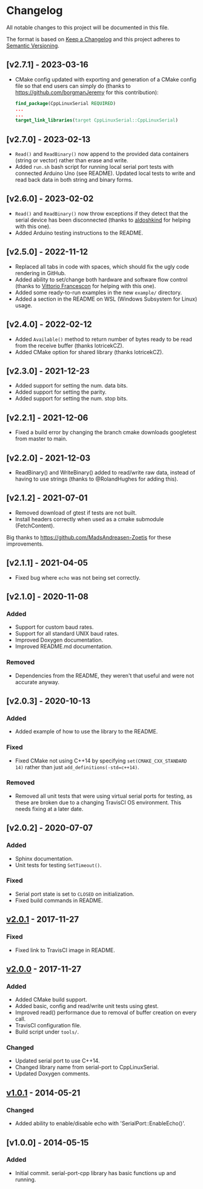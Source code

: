 # Changelog

All notable changes to this project will be documented in this file.

The format is based on [Keep a Changelog](http://keepachangelog.com/en/1.0.0/)
and this project adheres to [Semantic Versioning](http://semver.org/spec/v2.0.0.html).

## [v2.7.1] - 2023-03-16

- CMake config updated with exporting and generation of a CMake config file so that end users can simply do (thanks to https://github.com/borgmanJeremy for this contribution):

    ```cmake
    find_package(CppLinuxSerial REQUIRED)
    ...
    ...
    target_link_libraries(target CppLinuxSerial::CppLinuxSerial)
    ```

## [v2.7.0] - 2023-02-13

- `Read()` and `ReadBinary()` now append to the provided data containers (string or vector) rather than erase and write.
- Added `run.sh` bash script for running local serial port tests with connected Arduino Uno (see README). Updated local tests to write and read back data in both string and binary forms.

## [v2.6.0] - 2023-02-02

- `Read()` and `ReadBinary()` now throw exceptions if they detect that the serial device has been disconnected (thanks to [aldoshkind](https://github.com/aldoshkind) for helping with this one).
- Added Arduino testing instructions to the README.

## [v2.5.0] - 2022-11-12

- Replaced all tabs in code with spaces, which should fix the ugly code rendering in GitHub.
- Added ability to set/change both hardware and software flow control (thanks to [Vittorio Francescon](https://github.com/VFrancescon/) for helping with this one).
- Added some ready-to-run examples in the new `example/` directory.
- Added a section in the README on WSL (Windows Subsystem for Linux) usage.

## [v2.4.0] - 2022-02-12

- Added `Available()` method to return number of bytes ready to be read from the receive buffer (thanks lotricekCZ).
- Added CMake option for shared library (thanks lotricekCZ).

## [v2.3.0] - 2021-12-23

- Added support for setting the num. data bits.
- Added support for setting the parity.
- Added support for setting the num. stop bits.

## [v2.2.1] - 2021-12-06

- Fixed a build error by changing the branch cmake downloads googletest from master to main.

## [v2.2.0] - 2021-12-03

- ReadBinary() and WriteBinary() added to read/write raw data, instead of having to use strings (thanks to @RolandHughes for adding this).

## [v2.1.2] - 2021-07-01

- Removed download of gtest if tests are not built.
- Install headers correctly when used as a cmake submodule (FetchContent).

Big thanks to https://github.com/MadsAndreasen-Zoetis for these improvements.

## [v2.1.1] - 2021-04-05

- Fixed bug where `echo` was not being set correctly.

## [v2.1.0] - 2020-11-08

### Added
- Support for custom baud rates.
- Support for all standard UNIX baud rates.
- Improved Doxygen documentation.
- Improved README.md documentation.

### Removed
- Dependencies from the README, they weren't that useful and were not accurate anyway.

## [v2.0.3] - 2020-10-13

### Added
- Added example of how to use the library to the README.

### Fixed
- Fixed CMake not using C++14 by specifying `set(CMAKE_CXX_STANDARD 14)` rather than just `add_definitions(-std=c++14)`.

### Removed
- Removed all unit tests that were using virtual serial ports for testing, as these are broken due to a changing TravisCI OS environment. This needs fixing at a later date.

## [v2.0.2] - 2020-07-07

### Added
- Sphinx documentation.
- Unit tests for testing `SetTimeout()`.

### Fixed
- Serial port state is set to `CLOSED` on initialization.
- Fixed build commands in README.

## [v2.0.1] - 2017-11-27

### Fixed
- Fixed link to TravisCI image in README.

## [v2.0.0] - 2017-11-27

### Added
- Added CMake build support.
- Added basic, config and read/write unit tests using gtest.
- Improved read() performance due to removal of buffer creation on every call.
- TravisCI configuration file.
- Build script under `tools/`.

### Changed
- Updated serial port to use C++14.
- Changed library name from serial-port to CppLinuxSerial.
- Updated Doxygen comments.

## [v1.0.1] - 2014-05-21
 
### Changed
- Added ability to enable/disable echo with 'SerialPort::EnableEcho()'.

## [v1.0.0] - 2014-05-15

### Added
- Initial commit. serial-port-cpp library has basic functions up and running.

[Unreleased]: https://github.com/mbedded-ninja/CppLinuxSerial/compare/v2.0.1...HEAD
[v2.0.1]: https://github.com/mbedded-ninja/CppLinuxSerial/compare/v2.0.1...v2.0.0
[v2.0.0]: https://github.com/mbedded-ninja/CppLinuxSerial/compare/v2.0.0...v1.0.1
[v1.0.1]: https://github.com/mbedded-ninja/CppLinuxSerial/compare/v1.0.1...v1.0.0